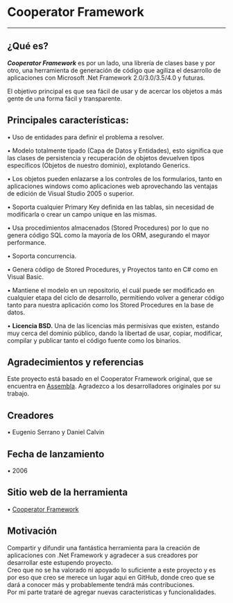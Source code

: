 # Cooperator Framework
***
## ¿Qué es?

***Cooperator Framework*** es por un lado, una librería de clases base y por otro, una herramienta de generación de código que agiliza el desarrollo de aplicaciones con Microsoft .Net Framework 2.0/3.0/3.5/4.0 y futuras.

El objetivo principal es que sea fácil de usar y de acercar los objetos a más gente de una forma fácil y transparente.

## Principales características:

• Uso de entidades para definir el problema a resolver.

• Modelo totalmente tipado (Capa de Datos y Entidades), esto significa que las clases de persistencia y recuperación de objetos devuelven tipos específicos (Objetos de nuestro dominio), explotando Generics.

• Los objetos pueden enlazarse a los controles de los formularios, tanto en aplicaciones windows como aplicaciones web aprovechando las ventajas de edición de Visual Studio 2005 o superior.

• Soporta cualquier Primary Key definida en las tablas, sin necesidad de modificarla o crear un campo unique en las mismas.

• Usa procedimientos almacenados (Stored Procedures) por lo que no genera código SQL como la mayoría de los ORM, asegurando el mayor performance.

• Soporta concurrencia.

• Genera código de Stored Procedures, y Proyectos tanto en C# como en Visual Basic.

• Mantiene el modelo en un repositorio, el cuál puede ser modificado en cualquier etapa del ciclo de desarrollo, permitiendo volver a generar código tanto para nuestra aplicación como los Stored Procedures en la base de datos.

• **Licencia BSD.** Una de las licencias más permisivas que existen, estando muy cerca del dominio público, dando la libertad de usar, copiar, modificar, compilar y publicar tanto el código fuente como los binarios.

## Agradecimientos y referencias
Este proyecto está basado en el Cooperator Framework original, que se encuentra en [Assembla](https://app.assembla.com/spaces/cooperator). Agradezco a los desarrolladores originales por su trabajo.

## Creadores
• Eugenio Serrano y Daniel Calvin

## Fecha de lanzamiento 
• 2006

## Sitio web de la herramienta
• [Cooperator Framework](https://cooperatorframework.wordpress.com/)

## Motivación
Compartir y difundir una fantástica herramienta para la creación de aplicaciones con .Net Framework y agradecer a sus creadores por desarrollar este estupendo proyecto.  
Creo que no se ha valorado ni apoyado lo suficiente a este proyecto y es por eso que creo se merece un lugar aqui en GitHub, donde creo que se dará a conocer más y probablemente tendrá más contribuciones.  
Por mi parte trataré de agregar nuevas características y funcionalidades.
